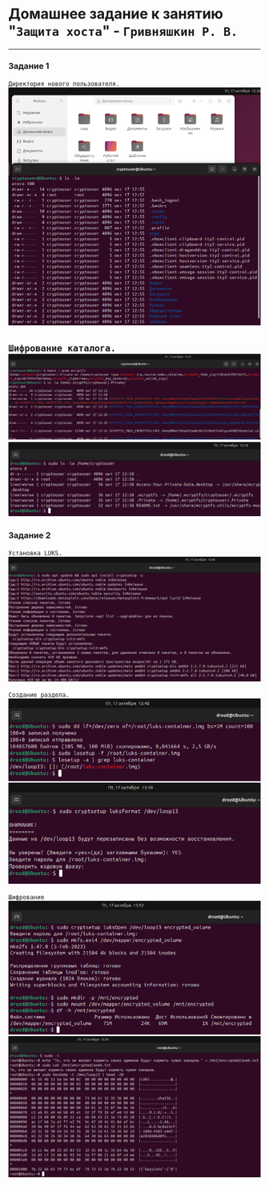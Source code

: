 # Домашнее задание к занятию "`Защита хоста`" - `Гривняшкин Р. В.`

---

### Задание 1  

`Директория нового пользователя.`  
![new_user](./img/crypt_1_1.png)  

`Шифрование каталога.`
![crypt_foler1](./img/crypt_1_2.png)  
![crypt_folder2](./img/crypt_1_3.png)  
---

### Задание 2  
`Установка LUKS.`  
![luks_install](./img/crypt_2_1.png)  

`Создание раздела.`  
![mount1](./img/crypt_2_2.png)  
![mount2](./img/crypt_2_3.png)  

`Шифрование`
![crypt1](./img/crypt_2_4.png)  
![crypt2](./img/crypt_2_5.png)  


